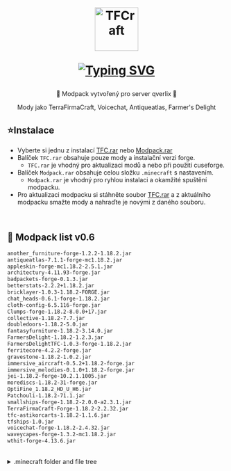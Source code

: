 <h1 align="center">
  <a href="https://github.com/patekcz"><img src="https://github.com/patekcz/TFCmodpack/assets/52839023/a09c7f73-f40a-4d55-8d00-1fe8399fc13c" height="100" alt="TFCraft"></a>
  
  <a href="https://git.io/typing-svg"><img src="https://readme-typing-svg.demolab.com?font=Fira+Code&weight=500&size=30&pause=3000&color=33F7CE&random=true&width=200&lines=TFC+modpack" alt="Typing SVG" /></a>
</h1>


<p align="center">🌸 Modpack vytvořený pro server qverlix 🌸</p>
<p align="center">Mody jako TerraFirmaCraft, Voicechat, Antiqueatlas, Farmer's Delight</p>


   ## ⭐Instalace
   
   - Vyberte si jednu z instalací [TFC.rar]() nebo [Modpack.rar]()
   - Balíček `TFC.rar` obsahuje pouze mody a instalační verzi forge.
     - `TFC.rar` je vhodný pro aktualizaci modů a nebo při použití cuseforge.
   - Balíček `Modpack.rar` obsahuje celou složku `.minecraft` s nastavením.
     - `Modpack.rar` je vhodný pro ryhlou instalaci a okamžité spuštění modpacku.
   - Pro aktualizaci modpacku si stáhněte soubor [TFC.rar]() a
    z aktuálního modpacku smažte mody a nahraďte je novými z daného souboru.
<br>



   ## 🌱 Modpack list v0.6
   ```sh
another_furniture-forge-1.2.2-1.18.2.jar
antiqueatlas-7.1.1-forge-mc1.18.2.jar
appleskin-forge-mc1.18.2-2.5.1.jar
architectury-4.11.93-forge.jar
badpackets-forge-0.1.3.jar
betterstats-2.2.2+1.18.2.jar
bricklayer-1.0.3-1.18.2-FORGE.jar
chat_heads-0.6.1-forge-1.18.2.jar
cloth-config-6.5.116-forge.jar
Clumps-forge-1.18.2-8.0.0+17.jar
collective-1.18.2-7.7.jar
doubledoors-1.18.2-5.0.jar
fantasyfurniture-1.18.2-3.14.0.jar
FarmersDelight-1.18.2-1.2.3.jar
FarmersDelightTFC-1.0.3-forge-1.18.2.jar
ferritecore-4.2.2-forge.jar
gravestone-1.18.2-1.0.2.jar
immersive_aircraft-0.5.2+1.18.2-forge.jar
immersive_melodies-0.1.0+1.18.2-forge.jar
jei-1.18.2-forge-10.2.1.1005.jar
morediscs-1.18.2-31-forge.jar
OptiFine_1.18.2_HD_U_H6.jar
Patchouli-1.18.2-71.1.jar
smallships-forge-1.18.2-2.0.0-a2.3.1.jar
TerraFirmaCraft-Forge-1.18.2-2.2.32.jar
tfc-astikorcarts-1.18.2-1.1.6.jar
tfships-1.0.jar
voicechat-forge-1.18.2-2.4.32.jar
waveycapes-forge-1.3.2-mc1.18.2.jar
wthit-forge-4.13.6.jar

  ```
<br>

<details>
  <summary>.minecraft folder and file tree</summary>
  <ol>
    
```sh
└───.minecraft
    │   options.txt
    │   optionsof.txt
    │   servers.dat
    │
    ├───config
    │   │   antiqueatlas.json5
    │   │   fml.toml
    │   │   forge-client.toml
    │   │   forge-common.toml
    │   │   patchouli-client.toml
    │   │   tfc-client.toml
    │   │   tfc-common.toml
    │   │   voicechat-client.toml
    │   │
    │   └───voicechat
    │           translations.properties
    │           username-cache.json
    │           voicechat-client.properties
    │           voicechat-server.properties
    │           voicechat-volumes.properties
    │
    ├───mods
    │       another_furniture-forge-1.2.2-1.18.2.jar
    │       antiqueatlas-7.1.1-forge-mc1.18.2.jar
    │       appleskin-forge-mc1.18.2-2.5.1.jar
    │       architectury-4.11.93-forge.jar
    │       badpackets-forge-0.1.3.jar
    │       betterstats-2.2.2+1.18.2.jar
    │       bricklayer-1.0.3-1.18.2-FORGE.jar
    │       chat_heads-0.6.1-forge-1.18.2.jar
    │       cloth-config-6.5.116-forge.jar
    │       Clumps-forge-1.18.2-8.0.0+17.jar
    │       collective-1.18.2-7.7.jar
    │       doubledoors-1.18.2-5.0.jar
    │       fantasyfurniture-1.18.2-3.14.0.jar
    │       FarmersDelight-1.18.2-1.2.3.jar
    │       FarmersDelightTFC-1.0.3-forge-1.18.2.jar
    │       ferritecore-4.2.2-forge.jar
    │       gravestone-1.18.2-1.0.2.jar
    │       immersive_aircraft-0.5.2+1.18.2-forge.jar
    │       immersive_melodies-0.1.0+1.18.2-forge.jar
    │       jei-1.18.2-forge-10.2.1.1005.jar
    │       morediscs-1.18.2-31-forge.jar
    │       OptiFine_1.18.2_HD_U_H6.jar
    │       Patchouli-1.18.2-71.1.jar
    │       smallships-forge-1.18.2-2.0.0-a2.3.1.jar
    │       TerraFirmaCraft-Forge-1.18.2-2.2.32.jar
    │       tfc-astikorcarts-1.18.2-1.1.6.jar
    │       tfships-1.0.jar
    │       voicechat-forge-1.18.2-2.4.32.jar
    │       waveycapes-forge-1.3.2-mc1.18.2.jar
    │       wthit-forge-4.13.6.jar
    │
    ├───resourcepacks
    └───versions
        │   version_manifest_v2.json
        │
        ├───1.18.2
        │       1.18.2.jar
        │       1.18.2.json
        │
        ├───1.18.2-forge-40.2.0
        │       1.18.2-forge-40.2.0.jar
        │       1.18.2-forge-40.2.0.json
        │
        ├───1.20.4
        │       1.20.4.json
        │
        └───23w51b
                23w51b.json
```

  </ol>
</details>



